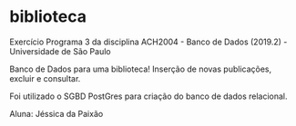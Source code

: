 # biblioteca

Exercício Programa 3 da disciplina ACH2004 - Banco de Dados (2019.2) - Universidade de São Paulo

Banco de Dados para uma biblioteca! Inserção de novas publicações, excluir e consultar.

Foi utilizado o SGBD PostGres para criação do banco de dados relacional. 

Aluna: Jéssica da Paixão
